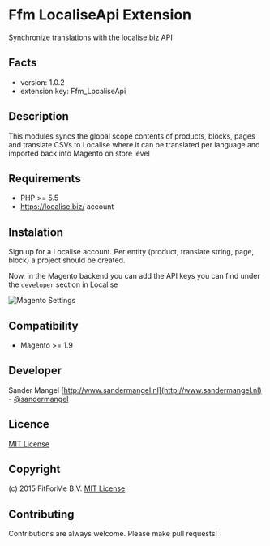Ffm LocaliseApi Extension
=====================
Synchronize translations with the localise.biz API

Facts
-----
- version: 1.0.2
- extension key: Ffm_LocaliseApi

Description
-----------
This modules syncs the global scope contents of products, blocks, pages and translate CSVs to Localise where it can be translated per language and imported back into Magento on store level

Requirements
------------
- PHP >= 5.5
- https://localise.biz/ account

Instalation
------------
Sign up for a Localise account. Per entity (product, translate string, page, block) a project should be created.

Now, in the Magento backend you can add the API keys you can find under the `developer` section in Localise

![Magento Settings](http://i.imgur.com/z5icQTi.png "Magento Settings")

Compatibility
-------------
- Magento >= 1.9

Developer
---------
Sander Mangel
[http://www.sandermangel.nl](http://www.sandermangel.nl) - [@sandermangel](https://twitter.com/sandermangel)

Licence
-------
[ MIT License](http://opensource.org/licenses/mit-license.php)

Copyright
---------
(c) 2015 FitForMe B.V.
[ MIT License](http://opensource.org/licenses/mit-license.php)

Contributing
---------
Contributions are always welcome. Please make pull requests!
